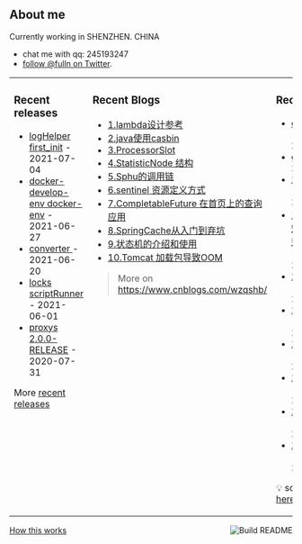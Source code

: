 ## About me

Currently working in SHENZHEN. CHINA 
 - chat me with qq: 245193247
 - [follow @fulln on Twitter](https://twitter.com/fulln16).
<table><tr><td valign="top">
 
 
### Recent releases

<!-- recent_releases starts -->
* [logHelper first_init](https://github.com/fulln/logHelper/releases/tag/1.0.0) - 2021-07-04
* [docker-develop-env docker-env](https://github.com/fulln/docker-develop-env/releases/tag/1.0.0) - 2021-06-27
* [converter ](https://github.com/fulln/converter/releases/tag/1.0.0) - 2021-06-20
* [locks scriptRunner](https://github.com/fulln/locks/releases/tag/scriptRunner) - 2021-06-01
* [proxys 2.0.0-RELEASE](https://github.com/fulln/proxys/releases/tag/2.0.0) - 2020-07-31
<!-- recent_releases ends -->

More [recent releases](https://github.com/fulln/fulln/blob/master/releases.md)

</td><td valign="top">
  
### Recent Blogs

<!-- recent_blogs starts -->
<ul>
<li>
<a href="https://www.cnblogs.com/wzqshb/p/16987548.html">1.lambda设计参考</a>
</li>
<li>
<a href="https://www.cnblogs.com/wzqshb/p/16787675.html">2.java使用casbin</a>
</li>
<li>
<a href="https://www.cnblogs.com/wzqshb/p/16595799.html">3.ProcessorSlot</a>
</li>
<li>
<a href="https://www.cnblogs.com/wzqshb/p/16585826.html">4.StatisticNode 结构</a>
</li>
<li>
<a href="https://www.cnblogs.com/wzqshb/p/16585817.html">5.Sphu的调用链</a>
</li>
<li>
<a href="https://www.cnblogs.com/wzqshb/p/16585811.html">6.sentinel 资源定义方式</a>
</li>
<li>
<a href="https://www.cnblogs.com/wzqshb/p/16529826.html">7.CompletableFuture 在首页上的查询应用</a>
</li>
<li>
<a href="https://www.cnblogs.com/wzqshb/p/16276966.html">8.SpringCache从入门到弃坑</a>
</li>
<li>
<a href="https://www.cnblogs.com/wzqshb/p/15716161.html">9.状态机的介绍和使用</a>
</li>
<li>
<a href="https://www.cnblogs.com/wzqshb/p/15684005.html">10.Tomcat 加载包导致OOM</a>
</li>
</ul>
<!-- recent_blogs ends -->
 
> More on <a>https://www.cnblogs.com/wzqshb/ </a>
 
</td><td valign="top"> 

### Recent TIL
 
<!-- recent_TIL starts -->
* [createNewFile](https://github.com/fulln/TIL/blob/master/doc/createNewFile.md) - 2023-03-27
* [gradens](https://github.com/fulln/TIL/blob/master/newFiles/gradens.md) - 2023-03-27
* [2023-03-26](https://github.com/fulln/TIL/blob/master/daily/2023-03/2023-03-26.md) - 2023-03-26
* [1574. 删除最短的子数组使剩余数组有序](https://github.com/fulln/TIL/blob/master/leetcode/middle/findLengthOfShortestSubarray.md) - 2023-03-26
* [2023-03-25](https://github.com/fulln/TIL/blob/master/daily/2023-03/2023-03-25.md) - 2023-03-25
* [2023-03-24](https://github.com/fulln/TIL/blob/master/daily/2023-03/2023-03-24.md) - 2023-03-24
* [2023-03-23](https://github.com/fulln/TIL/blob/master/daily/2023-03/2023-03-23.md) - 2023-03-23
* [2023-03-22](https://github.com/fulln/TIL/blob/master/daily/2023-03/2023-03-22.md) - 2023-03-22
* [2023-03-21](https://github.com/fulln/TIL/blob/master/daily/2023-03/2023-03-21.md) - 2023-03-21
* [2023-03-20](https://github.com/fulln/TIL/blob/master/daily/2023-03/2023-03-20.md) - 2023-03-20
<!-- recent_TIL ends -->
 
:bulb: scaryp from [here](https://github.com/fulln/TIL)
 
</td></tr></table>
<a href="https://github.com/fulln/fulln/actions"><img src="https://github.com/fulln/fulln/workflows/Build%20README.md/badge.svg" align="right" alt="Build README"></a> <a href="https://simonwillison.net/2020/Jul/10/self-updating-profile-readme/">How this works</a>
